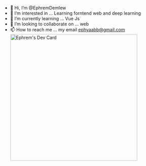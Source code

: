 - 👋 Hi, I’m @EphremDemlew
- 👀 I’m interested in  ... Learning forntend web and deep learning 
- 🌱 I’m currently learning ... Vue Js
- 💞️ I’m looking to collaborate on ... web
- 📫 How to reach me ... my email ephyaabb@gmail.com
<a href="https://app.daily.dev/Ephremd"><img src="https://api.daily.dev/devcards/117ba052a69144bc96791e4dfa27a5ad.png?r=amo" width="400" alt="Ephrem's Dev Card"/></a>
<!---
EphremDemlew/EphremDemlew is a ✨ special ✨ repository because its `README.md` (this file) appears on your GitHub profile.
You can click the Preview link to take a look at your changes.
--->
